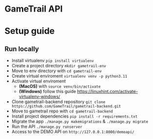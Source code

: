 # GameTrail API 


# Setup guide

## Run locally

- Install virtualenv `pip install virtualenv`
- Create a project directory `mkdir gametrail-env`
- Move to env directory with `cd gametrail-env`
- Create virtual enviroment `virtualenv venv -p python3.11`
- Activate virtual enviroment
    - **(MacOS)** with `source venv/bin/activate` 
    - **(Windows)** follow this guide https://linuxhint.com/activate-virtualenv-windows/
- Clone gametrail-backend repository `git clone https://github.com/GameTrail/gametrail-backend.git`
- Move to gametrail repo with `cd gametrail-backend`
- Install project dependencies `pip install -r requirements.txt`
- Migrate the app `./manage.py makemigrations` & `./manage.py migrate`
- Run the API `./manage.py runserver`
- Access to the DEMO API on `http://127.0.0.1:8000/demoapi/`
